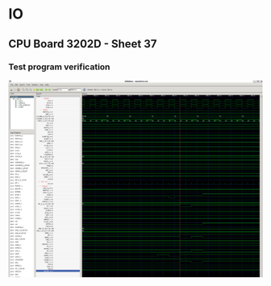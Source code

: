 # IO


## CPU Board 3202D - Sheet 37

### Test program verification

![Screenshot from GTKWave](gtkwave.png)